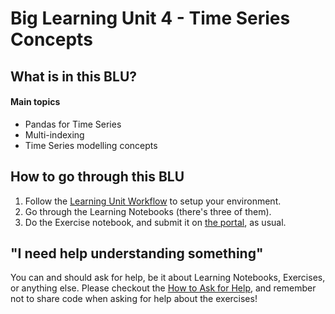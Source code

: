 # Big Learning Unit 4 - Time Series Concepts


## What is in this BLU?
  
#### Main topics

- Pandas for Time Series
- Multi-indexing
- Time Series modelling concepts

## How to go through this BLU

1. Follow the [Learning Unit Workflow](https://github.com/LDSSA/batch-students#learning-unit-workflow) to setup your environment.
2. Go through the Learning Notebooks (there's three of them).
3. Do the Exercise notebook, and submit it on [the portal](https://portal.lisbondatascience.org), as usual.


## "I need help understanding something"

You can and should ask for help, be it about Learning Notebooks, Exercises, or anything else. Please checkout the [How to Ask for Help](https://ldssa.github.io/wiki/Starters%20Academy%20(LDSSA)/How-to-ask-for-and-give-help/), and remember not to share code when asking for help about the exercises!
